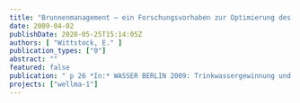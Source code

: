 ```yaml
---
title: "Brunnenmanagement – ein Forschungsvorhaben zur Optimierung des Betriebs von Brunnenanlagen"
date: 2009-04-02
publishDate: 2020-05-25T15:14:05Z
authors: [ "Wittstock, E." ]
publication_types: ["0"]
abstract: ""
featured: false
publication: " p 26 *In:* WASSER BERLIN 2009: Trinkwassergewinnung und Resourcenschutz - Fachtagung des Kompetenzzentrum Wasser Berlin im Rahmen der Wasser Berlin 2009. Berlin. 2009-04-02"
projects: ["wellma-1"]
---
```


